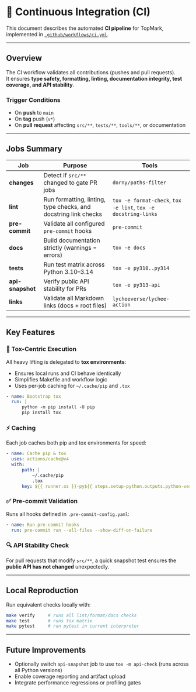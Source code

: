 <!--
topmark:header:start

  project      : TopMark
  file         : ci-workflow.md
  file_relpath : docs/ci/ci-workflow.md
  license      : MIT
  copyright    : (c) 2025 Olivier Biot

topmark:header:end
-->

# 🧪 Continuous Integration (CI)

This document describes the automated **CI pipeline** for TopMark, implemented in [`.github/workflows/ci.yml`](../../.github/workflows/ci.yml).

______________________________________________________________________

## Overview

The CI workflow validates all contributions (pushes and pull requests).\
It ensures **type safety, formatting, linting, documentation integrity, test coverage, and API stability**.

### Trigger Conditions

- On **push** to `main`
- On **tag** push (`v*`)
- On **pull request** affecting `src/**`, `tests/**`, `tools/**`, or documentation

______________________________________________________________________

## Jobs Summary

| Job              | Purpose                                                         | Tools                                                          |
| ---------------- | --------------------------------------------------------------- | -------------------------------------------------------------- |
| **changes**      | Detect if `src/**` changed to gate PR jobs                      | `dorny/paths-filter`                                           |
| **lint**         | Run formatting, linting, type checks, and docstring link checks | `tox -e format-check`, `tox -e lint`, `tox -e docstring-links` |
| **pre-commit**   | Validate all configured `pre-commit` hooks                      | `pre-commit`                                                   |
| **docs**         | Build documentation strictly (warnings = errors)                | `tox -e docs`                                                  |
| **tests**        | Run test matrix across Python 3.10–3.14                         | `tox -e py310..py314`                                          |
| **api-snapshot** | Verify public API stability for PRs                             | `tox -e py313-api`                                             |
| **links**        | Validate all Markdown links (docs + root files)                 | `lycheeverse/lychee-action`                                    |

______________________________________________________________________

## Key Features

### 🧱 Tox-Centric Execution

All heavy lifting is delegated to **tox environments**:

- Ensures local runs and CI behave identically
- Simplifies Makefile and workflow logic
- Uses per-job caching for `~/.cache/pip` and `.tox`

```yaml
- name: Bootstrap tox
  run: |
      python -m pip install -U pip
      pip install tox
```

### ⚡ Caching

Each job caches both pip and tox environments for speed:

```yaml
- name: Cache pip & tox
  uses: actions/cache@v4
  with:
      path: |
          ~/.cache/pip
          .tox
      key: ${{ runner.os }}-py${{ steps.setup-python.outputs.python-version }}-${{ hashFiles('tox.ini', 'pyproject.toml', 'requirements-*.txt', 'constraints.txt') }}
```

### ✅ Pre-commit Validation

Runs all hooks defined in `.pre-commit-config.yaml`:

```yaml
- name: Run pre-commit hooks
  run: pre-commit run --all-files --show-diff-on-failure
```

### 🔍 API Stability Check

For pull requests that modify `src/**`, a quick snapshot test ensures the **public API has not changed** unexpectedly.

______________________________________________________________________

## Local Reproduction

Run equivalent checks locally with:

```bash
make verify     # runs all lint/format/docs checks
make test       # runs tox matrix
make pytest     # run pytest in current interpreter
```

______________________________________________________________________

## Future Improvements

- Optionally switch `api-snapshot` job to use `tox -m api-check` (runs across all Python versions)
- Enable coverage reporting and artifact upload
- Integrate performance regressions or profiling gates
